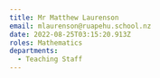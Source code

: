 ```yaml
---
title: Mr Matthew Laurenson
email: mlaurenson@ruapehu.school.nz
date: 2022-08-25T03:15:20.913Z
roles: Mathematics
departments:
  - Teaching Staff
---
```



